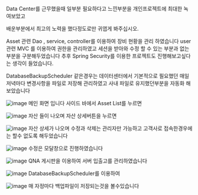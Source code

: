 Data Center를 근무했을때 일부분 필요하다고 느낀부분을 개인프로젝트에 최대한 녹여보았고 

배운부분에서 최고의 노력을 했다정도로만 귀엽게 봐주십시오.


Asset 관련 Dao , service, controller를 이용하여 장비 현황을 관리 하였습니다
user관련 MVC 를 이용하여 권한을 관리하였고 세션을 받아와 수정 할 수 있는 부분과 없는 부분을 구분해두었습니다
추후 Spring Security를 이용한 프로젝트도 진행해보고싶다는 생각이 들었습니다.

DatabaseBackupScheduler 같은경우는 데이터센터에서 기본적으로 필요했던 매일 저녁마다 변경사항을 파일로 저장해 관리하였고 사내 파일로 유지했던부분을 자동화 해보았습니다



![image](https://github.com/user-attachments/assets/45e2af3e-13e8-4cbf-8517-c5925911224e)
메인 화면 입니다 사이드 바에서 Asset List를 누르면 

![image](https://github.com/user-attachments/assets/431e9fb5-58e3-46d1-9465-ef80053821bd)
자산 들이 나오며 자산 상세버튼을 누르면

![image](https://github.com/user-attachments/assets/86c440a7-0e10-4f3f-80b0-73851545d6df)
자산 상세가 나오며 수정과 삭제는 관리자만 가능하고
고객사로 접속한경우에는 할수 없도록 해두었습니다

![image](https://github.com/user-attachments/assets/aa28e2b7-2043-4018-83bd-c9c0cd7b13e8)
수정은 모달창으로 진행하였습니다

![image](https://github.com/user-attachments/assets/b522414d-86bf-47d7-9e48-409c7933a367)
QNA 게시판을 이용하여 서버 입출고를 관리하였습니다

![image](https://github.com/user-attachments/assets/148600e6-cb2d-4a4f-bced-af597e16ca60)
DatabaseBackupScheduler를 이용하여

![image](https://github.com/user-attachments/assets/3d238a8a-7614-49c0-8b6f-2cb00d322501)
매 자정마다 백업파일이 저장되는것을 볼수있습니다
